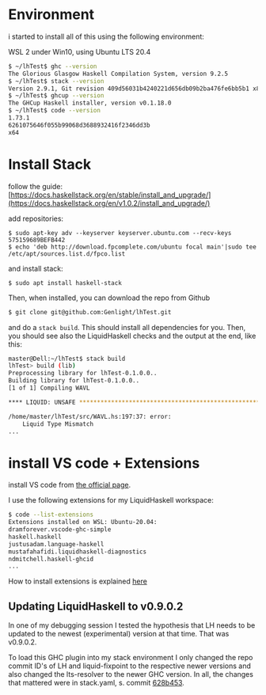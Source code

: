 # Environment
i started to install all of this using the following environment: 

WSL 2 under Win10, using Ubuntu LTS 20.4 

```bash 
$ ~/lhTest$ ghc --version
The Glorious Glasgow Haskell Compilation System, version 9.2.5
$ ~/lhTest$ stack --version
Version 2.9.1, Git revision 409d56031b4240221d656db09b2ba476fe6bb5b1 x86_64 hpack-0.35.0
$ ~/lhTest$ ghcup --version
The GHCup Haskell installer, version v0.1.18.0
$ ~/lhTest$ code --version
1.73.1
6261075646f055b99068d3688932416f2346dd3b
x64
```

# Install Stack
follow the guide: [https://docs.haskellstack.org/en/stable/install_and_upgrade/](https://docs.haskellstack.org/en/v1.0.2/install_and_upgrade/)

add repositories: 
```
$ sudo apt-key adv --keyserver keyserver.ubuntu.com --recv-keys 575159689BEFB442
$ echo 'deb http://download.fpcomplete.com/ubuntu focal main'|sudo tee /etc/apt/sources.list.d/fpco.list
```

and install stack: 
```
$ sudo apt install haskell-stack
```

Then, when installed, you can download the repo from Github

```bash
$ git clone git@github.com:Genlight/lhTest.git
```

and do a `stack build`. This should install all dependencies for you. Then, you should see also the LiquidHaskell checks and the output at the end, like this: 

```bash
master@Dell:~/lhTest$ stack build
lhTest> build (lib)
Preprocessing library for lhTest-0.1.0.0..
Building library for lhTest-0.1.0.0..
[1 of 1] Compiling WAVL

**** LIQUID: UNSAFE ************************************************************

/home/master/lhTest/src/WAVL.hs:197:37: error:
    Liquid Type Mismatch
...
```

# install VS code + Extensions
install VS code from [the official page](https://code.visualstudio.com/download).

I use the following extensions for my LiquidHaskell workspace: 
```bash
$ code --list-extensions
Extensions installed on WSL: Ubuntu-20.04:
dramforever.vscode-ghc-simple
haskell.haskell
justusadam.language-haskell
mustafahafidi.liquidhaskell-diagnostics
ndmitchell.haskell-ghcid
...
```

How to install extensions is explained [here](https://code.visualstudio.com/docs/editor/extension-marketplace)

## Updating LiquidHaskell to v0.9.0.2

In one of my debugging session I tested the hypothesis that LH needs to be updated to the newest (experimental) version at that time. That was v0.9.0.2. 

To load this GHC plugin into my stack environment I only changed the repo commit ID's of LH and liquid-fixpoint to the respective newer versions and also changed the lts-resolver to the newer GHC version. In all, the changes that mattered were in stack.yaml, s. commit [628b453](https://github.com/Genlight/lhTest/commit/628b453883cad5e58168569d19c304040a512b2d).